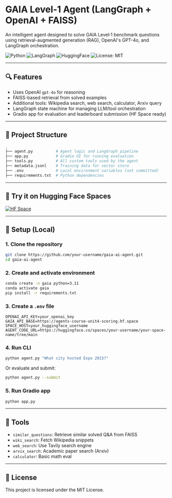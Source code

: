 # GAIA Level‑1 Agent (LangGraph + OpenAI + FAISS)

An intelligent agent designed to solve GAIA Level‑1 benchmark questions using retrieval-augmented generation (RAG), OpenAI's GPT-4o, and LangGraph orchestration.

![Python](https://img.shields.io/badge/python-3.11-blue)
![LangGraph](https://img.shields.io/badge/langgraph-✓-blue)
![HuggingFace](https://img.shields.io/badge/huggingface-spaces-yellow)
![License: MIT](https://img.shields.io/badge/License-MIT-green.svg)

---

## 🔍 Features

- Uses OpenAI `gpt-4o` for reasoning
- FAISS-based retrieval from solved examples
- Additional tools: Wikipedia search, web search, calculator, Arxiv query
- LangGraph state machine for managing LLM/tool orchestration
- Gradio app for evaluation and leaderboard submission (HF Space ready)

---

## 📁 Project Structure

```bash
.
├── agent.py          # Agent logic and LangGraph pipeline
├── app.py            # Gradio UI for running evaluation
├── tools.py          # All custom tools used by the agent
├── metadata.jsonl    # Training data for vector store
├── .env              # Local environment variables (not committed)
├── requirements.txt  # Python dependencies
````

---

## 🚀 Try it on Hugging Face Spaces

[![HF Space](https://img.shields.io/badge/HuggingFace-Live%20Demo-orange)](https://huggingface.co/spaces/enricozan/gaia-ai-agent/tree/main)

---

## 🔧 Setup (Local)

### 1. Clone the repository

```bash
git clone https://github.com/your-username/gaia-ai-agent.git
cd gaia-ai-agent
```

### 2. Create and activate environment

```bash
conda create -n gaia python=3.11
conda activate gaia
pip install -r requirements.txt
```

### 3. Create a `.env` file

```env
OPENAI_API_KEY=your_openai_key
GAIA_API_BASE=https://agents-course-unit4-scoring.hf.space
SPACE_HOST=your_huggingface_username
AGENT_CODE_URL=https://huggingface.co/spaces/your-username/your-space-name/tree/main
```

### 4. Run CLI

```bash
python agent.py "What city hosted Expo 2015?"
```

Or evaluate and submit:

```bash
python agent.py --submit
```

### 5. Run Gradio app

```bash
python app.py
```

---

## 🧠 Tools

* `similar_questions`: Retrieve similar solved Q\&A from FAISS
* `wiki_search`: Fetch Wikipedia snippets
* `web_search`: Use Tavily search engine
* `arvix_search`: Academic paper search (Arxiv)
* `calculator`: Basic math eval

---

## 📝 License

This project is licensed under the MIT License.